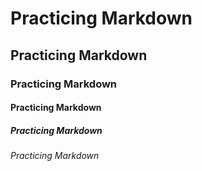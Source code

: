 # Practicing Markdown 
## Practicing Markdown
### Practicing Markdown
#### Practicing Markdown
##### Practicing Markdown
###### Practicing Markdown
